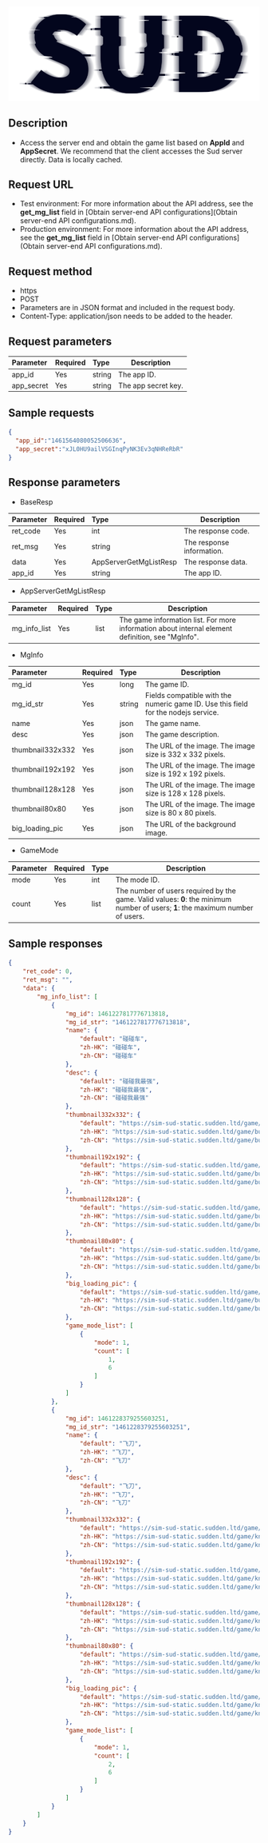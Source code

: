 #

![SUD](../../Resource/logo.png)

## Description

- Access the server end and obtain the game list based on **AppId** and **AppSecret**. We recommend that the client accesses the Sud server directly. Data is locally cached.

## Request URL

- Test environment: For more information about the API address, see the **get_mg_list** field in [Obtain server-end API configurations](Obtain server-end API configurations.md).
- Production environment: For more information about the API address, see the **get_mg_list** field in [Obtain server-end API configurations](Obtain server-end API configurations.md).

## Request method
- https
- POST
- Parameters are in JSON format and included in the request body.
- Content-Type: application/json needs to be added to the header.

## Request parameters

| Parameter | Required | Type | Description |
|:----|:---|:-----|-----|
| app_id | Yes | string | The app ID. |
| app_secret | Yes | string | The app secret key. |

## Sample requests

```json
{
  "app_id":"1461564080052506636",
  "app_secret":"xJL0HU9ailVSGInqPyNK3Ev3qNHReRbR"
}
```

## Response parameters

- BaseResp

| Parameter | Required | Type | Description |
|:----    |:---|:----- |-----   |
| ret_code | Yes | int | The response code. |
| ret_msg | Yes | string | The response information. |
| data | Yes | AppServerGetMgListResp | The response data. |
| app_id | Yes | string | The app ID. |

- AppServerGetMgListResp

| Parameter | Required | Type | Description |
|:----    |:---|:----- |-----   |
| mg_info_list | Yes | list | The game information list. For more information about internal element definition, see "MgInfo". |


- MgInfo

| Parameter | Required | Type | Description |
|:----    |:---|:----- |------------------------------|
| mg_id | Yes | long | The game ID. |
| mg_id_str | Yes | string | Fields compatible with the numeric game ID. Use this field for the nodejs service. |
| name | Yes | json | The game name. |
| desc | Yes | json | The game description. |
| thumbnail332x332 | Yes | json | The URL of the image. The image size is 332 x 332 pixels. |
| thumbnail192x192 | Yes | json | The URL of the image. The image size is 192 x 192 pixels. |
| thumbnail128x128 | Yes | json | The URL of the image. The image size is 128 x 128 pixels. |
| thumbnail80x80 | Yes | json | The URL of the image. The image size is 80 x 80 pixels. |
| big_loading_pic | Yes | json | The URL of the background image. |

- GameMode

| Parameter | Required | Type | Description |
|:----    |:---|:----- |-----   |
| mode | Yes | int | The mode ID. |
|count | Yes | list | The number of users required by the game. Valid values: **0**: the minimum number of users; **1**: the maximum number of users. |

## Sample responses

```json
{
    "ret_code": 0,
    "ret_msg": "",
    "data": {
        "mg_info_list": [
            {
                "mg_id": 1461227817776713818,
                "mg_id_str": "1461227817776713818",
                "name": {
                    "default": "碰碰车",
                    "zh-HK": "碰碰车",
                    "zh-CN": "碰碰车"
                },
                "desc": {
                    "default": "碰碰我最强",
                    "zh-HK": "碰碰我最强",
                    "zh-CN": "碰碰我最强"
                },
                "thumbnail332x332": {
                    "default": "https://sim-sud-static.sudden.ltd/game/bumper/332.png",
                    "zh-HK": "https://sim-sud-static.sudden.ltd/game/bumper/332.png",
                    "zh-CN": "https://sim-sud-static.sudden.ltd/game/bumper/332.png"
                },
                "thumbnail192x192": {
                    "default": "https://sim-sud-static.sudden.ltd/game/bumper/192.png",
                    "zh-HK": "https://sim-sud-static.sudden.ltd/game/bumper/192.png",
                    "zh-CN": "https://sim-sud-static.sudden.ltd/game/bumper/192.png"
                },
                "thumbnail128x128": {
                    "default": "https://sim-sud-static.sudden.ltd/game/bumper/128.png",
                    "zh-HK": "https://sim-sud-static.sudden.ltd/game/bumper/128.png",
                    "zh-CN": "https://sim-sud-static.sudden.ltd/game/bumper/128.png"
                },
                "thumbnail80x80": {
                    "default": "https://sim-sud-static.sudden.ltd/game/bumper/80.png",
                    "zh-HK": "https://sim-sud-static.sudden.ltd/game/bumper/80.png",
                    "zh-CN": "https://sim-sud-static.sudden.ltd/game/bumper/80.png"
                },
                "big_loading_pic": {
                    "default": "https://sim-sud-static.sudden.ltd/game/bumper/bg.jpg",
                    "zh-HK": "https://sim-sud-static.sudden.ltd/game/bumper/bg.jpg",
                    "zh-CN": "https://sim-sud-static.sudden.ltd/game/bumper/bg.jpg"
                },
                "game_mode_list": [
                    {
                        "mode": 1,
                        "count": [
                            1,
                            6
                        ]
                    }
                ]
            },
            {
                "mg_id": 1461228379255603251,
                "mg_id_str": "1461228379255603251",
                "name": {
                    "default": "飞刀",
                    "zh-HK": "飞刀",
                    "zh-CN": "飞刀"
                },
                "desc": {
                    "default": "飞刀",
                    "zh-HK": "飞刀",
                    "zh-CN": "飞刀"
                },
                "thumbnail332x332": {
                    "default": "https://sim-sud-static.sudden.ltd/game/knife/332.png",
                    "zh-HK": "https://sim-sud-static.sudden.ltd/game/knife/332.png",
                    "zh-CN": "https://sim-sud-static.sudden.ltd/game/knife/332.png"
                },
                "thumbnail192x192": {
                    "default": "https://sim-sud-static.sudden.ltd/game/knife/192.png",
                    "zh-HK": "https://sim-sud-static.sudden.ltd/game/knife/192.png",
                    "zh-CN": "https://sim-sud-static.sudden.ltd/game/knife/192.png"
                },
                "thumbnail128x128": {
                    "default": "https://sim-sud-static.sudden.ltd/game/knife/128.png",
                    "zh-HK": "https://sim-sud-static.sudden.ltd/game/knife/128.png",
                    "zh-CN": "https://sim-sud-static.sudden.ltd/game/knife/128.png"
                },
                "thumbnail80x80": {
                    "default": "https://sim-sud-static.sudden.ltd/game/knife/80.png",
                    "zh-HK": "https://sim-sud-static.sudden.ltd/game/knife/80.png",
                    "zh-CN": "https://sim-sud-static.sudden.ltd/game/knife/80.png"
                },
                "big_loading_pic": {
                    "default": "https://sim-sud-static.sudden.ltd/game/knife/bg.jpg",
                    "zh-HK": "https://sim-sud-static.sudden.ltd/game/knife/bg.jpg",
                    "zh-CN": "https://sim-sud-static.sudden.ltd/game/knife/bg.jpg"
                },
                "game_mode_list": [
                    {
                        "mode": 1,
                        "count": [
                            2,
                            6
                        ]
                    }
                ]
            }
        ]
    }
}
```


